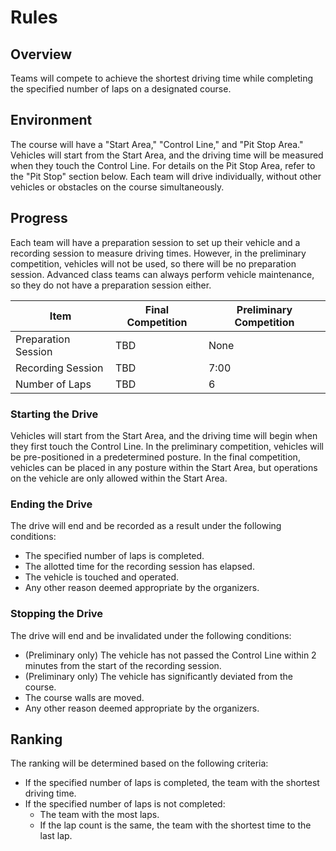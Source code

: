 # Rules

## Overview

Teams will compete to achieve the shortest driving time while completing the specified number of laps on a designated course.

## Environment

The course will have a "Start Area," "Control Line," and "Pit Stop Area." Vehicles will start from the Start Area, and the driving time will be measured when they touch the Control Line. For details on the Pit Stop Area, refer to the "Pit Stop" section below. Each team will drive individually, without other vehicles or obstacles on the course simultaneously.

## Progress

Each team will have a preparation session to set up their vehicle and a recording session to measure driving times. However, in the preliminary competition, vehicles will not be used, so there will be no preparation session. Advanced class teams can always perform vehicle maintenance, so they do not have a preparation session either.

| Item              | Final Competition | Preliminary Competition |
| ----------------- | ----------------- | ----------------------- |
| Preparation Session | TBD               | None                    |
| Recording Session  | TBD               | 7:00                    |
| Number of Laps     | TBD               | 6                       |

### Starting the Drive

Vehicles will start from the Start Area, and the driving time will begin when they first touch the Control Line. In the preliminary competition, vehicles will be pre-positioned in a predetermined posture. In the final competition, vehicles can be placed in any posture within the Start Area, but operations on the vehicle are only allowed within the Start Area.

### Ending the Drive

The drive will end and be recorded as a result under the following conditions:

- The specified number of laps is completed.
- The allotted time for the recording session has elapsed.
- The vehicle is touched and operated.
- Any other reason deemed appropriate by the organizers.

### Stopping the Drive

The drive will end and be invalidated under the following conditions:

- (Preliminary only) The vehicle has not passed the Control Line within 2 minutes from the start of the recording session.
- (Preliminary only) The vehicle has significantly deviated from the course.
- The course walls are moved.
- Any other reason deemed appropriate by the organizers.

<!--
### Retrying

In the final competition, if the vehicle cannot continue driving for some reason and you want to retry, you can apply to the staff for a retry. Applying for a retry will be treated as the end of the drive at that time, and the best lap count and driving time from all drives during the recording session will be adopted.
-->

## Ranking

The ranking will be determined based on the following criteria:

- If the specified number of laps is completed, the team with the shortest driving time.
- If the specified number of laps is not completed:
    - The team with the most laps.
    - If the lap count is the same, the team with the shortest time to the last lap.
